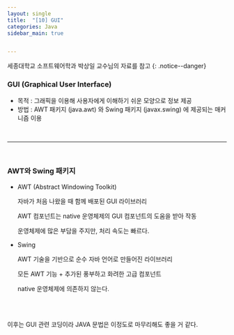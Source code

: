 ```yaml
---
layout: single
title:  "[10] GUI"
categories: Java
sidebar_main: true


---
```


세종대학교 소프트웨어학과 박상일 교수님의 자료를 참고
{: .notice--danger}

### GUI (Graphical User Interface)

- 목적 : 그래픽을 이용해 사용자에게 이해하기 쉬운 모양으로 정보 제공
- 방법 : AWT 패키지 (java.awt) 와 Swing 패키지 (javax.swing) 에 제공되는 매커니즘 이용

<br/>

<hr/>

<br/>

### AWT와 Swing 패키지

- AWT (Abstract Windowing Toolkit)

  자바가 처음 나왔을 때 함께 배포된 GUI 라이브러리

  AWT 컴포넌트는 native 운영체제의 GUI 컴포넌트의 도움을 받아 작동

  운영체제에 많은 부담을 주지만, 처리 속도는 빠르다.



- Swing

  AWT 기술을 기반으로 순수 자바 언어로 만들어진 라이브러리

  모든 AWT 기능 + 추가된 풍부하고 화려한 고급 컴포넌트

  native 운영체제에 의존하지 않는다.



<br/>

<br/>

이후는 GUI 관련 코딩이라 JAVA 문법은 이정도로 마무리해도 좋을 거 같다.